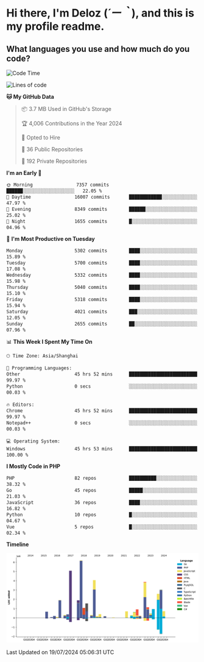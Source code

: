 # **Hi there, I'm Deloz (*´ー｀*), and this is my profile readme.**

## **What languages you use and how much do you code?**

<!--START_SECTION:waka-->
![Code Time](http://img.shields.io/badge/Code%20Time-4%2C451%20hrs%2021%20mins-blue)

![Lines of code](https://img.shields.io/badge/From%20Hello%20World%20I%27ve%20Written-39.8%20million%20lines%20of%20code-blue)

**🐱 My GitHub Data** 

> 📦 3.7 MB Used in GitHub's Storage 
 > 
> 🏆 4,006 Contributions in the Year 2024
 > 
> 💼 Opted to Hire
 > 
> 📜 36 Public Repositories 
 > 
> 🔑 192 Private Repositories 
 > 
**I'm an Early 🐤** 

```text
🌞 Morning                7357 commits        ██████░░░░░░░░░░░░░░░░░░░   22.05 % 
🌆 Daytime                16007 commits       ████████████░░░░░░░░░░░░░   47.97 % 
🌃 Evening                8349 commits        ██████░░░░░░░░░░░░░░░░░░░   25.02 % 
🌙 Night                  1655 commits        █░░░░░░░░░░░░░░░░░░░░░░░░   04.96 % 
```
📅 **I'm Most Productive on Tuesday** 

```text
Monday                   5302 commits        ████░░░░░░░░░░░░░░░░░░░░░   15.89 % 
Tuesday                  5700 commits        ████░░░░░░░░░░░░░░░░░░░░░   17.08 % 
Wednesday                5332 commits        ████░░░░░░░░░░░░░░░░░░░░░   15.98 % 
Thursday                 5040 commits        ████░░░░░░░░░░░░░░░░░░░░░   15.10 % 
Friday                   5318 commits        ████░░░░░░░░░░░░░░░░░░░░░   15.94 % 
Saturday                 4021 commits        ███░░░░░░░░░░░░░░░░░░░░░░   12.05 % 
Sunday                   2655 commits        ██░░░░░░░░░░░░░░░░░░░░░░░   07.96 % 
```


📊 **This Week I Spent My Time On** 

```text
🕑︎ Time Zone: Asia/Shanghai

💬 Programming Languages: 
Other                    45 hrs 52 mins      █████████████████████████   99.97 % 
Python                   0 secs              ░░░░░░░░░░░░░░░░░░░░░░░░░   00.03 % 

🔥 Editors: 
Chrome                   45 hrs 52 mins      █████████████████████████   99.97 % 
Notepad++                0 secs              ░░░░░░░░░░░░░░░░░░░░░░░░░   00.03 % 

💻 Operating System: 
Windows                  45 hrs 53 mins      █████████████████████████   100.00 % 
```

**I Mostly Code in PHP** 

```text
PHP                      82 repos            ██████████░░░░░░░░░░░░░░░   38.32 % 
Go                       45 repos            █████░░░░░░░░░░░░░░░░░░░░   21.03 % 
JavaScript               36 repos            ████░░░░░░░░░░░░░░░░░░░░░   16.82 % 
Python                   10 repos            █░░░░░░░░░░░░░░░░░░░░░░░░   04.67 % 
Vue                      5 repos             █░░░░░░░░░░░░░░░░░░░░░░░░   02.34 % 
```



**Timeline**

![Lines of Code chart](https://raw.githubusercontent.com/deloz/deloz/main/assets/bar_graph.png)


 Last Updated on 19/07/2024 05:06:31 UTC
<!--END_SECTION:waka-->
